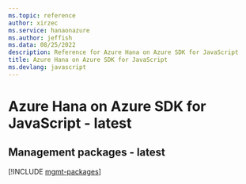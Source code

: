 ```yaml
---
ms.topic: reference
author: xirzec
ms.service: hanaonazure
ms.author: jeffish
ms.data: 08/25/2022
description: Reference for Azure Hana on Azure SDK for JavaScript
title: Azure Hana on Azure SDK for JavaScript
ms.devlang: javascript
---
```

# Azure Hana on Azure SDK for JavaScript - latest

## Management packages - latest
[!INCLUDE [mgmt-packages](hana-on-azure-mgmt-index.md)]